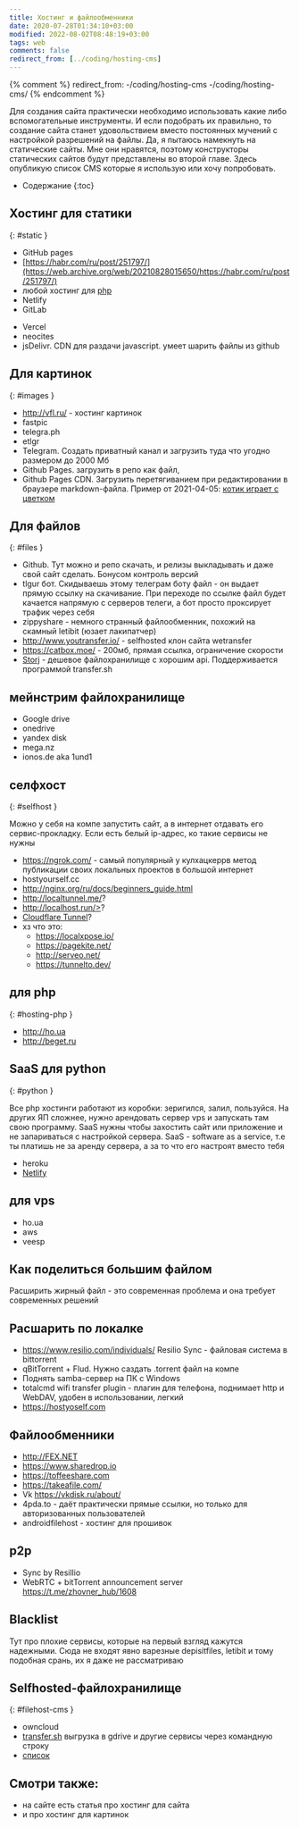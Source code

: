 ```yaml
---
title: Хостинг и файлообменники
date: 2020-07-28T01:34:10+03:00
modified: 2022-08-02T08:48:19+03:00
tags: web
comments: false
redirect_from: [../coding/hosting-cms]
---
```


{% comment %}
redirect_from:
 -/coding/hosting-cms
 -/coding/hosting-cms/
{% endcomment %}

Для создания сайта практически необходимо использовать какие либо вспомогательные инструменты. И если подобрать их правильно, то создание сайта станет удовольствием вместо постоянных мучений с настройкой разрешений на файлы. Да, я пытаюсь намекнуть на статические сайты. Мне они нравятся, поэтому конструкторы статических сайтов будут представлены во второй главе. Здесь опубликую список CMS которые я использую или хочу попробовать.   

* Содержание
{:toc}


## Хостинг для статики  
{: #static }  

- GitHub pages
- [https://habr.com/ru/post/251797/](https://web.archive.org/web/20210828015650/https://habr.com/ru/post/251797/)
- любой хостинг для [php](#hosting-php)
- Netlify
- GitLab
* Vercel
* neocites
* jsDelivr. CDN для раздачи javascript. умеет шарить файлы из github

## Для картинок
{: #images }

- <http://vfl.ru/> - хостинг картинок
- fastpic
- telegra.ph
- etlgr
- Telegram. Создать приватный канал и загрузить туда что угодно размером до 2000 Мб
- Github Pages. загрузить в репо как файл,
- Github Pages CDN. Загрузить перетягиванием при редактировании в браузере markdown-файла. Пример от 2021-04-05: <a href="https://user-images.githubusercontent.com/17731587/113583782-c0140200-9632-11eb-9c59-1596155e5ac1.mp4">котик играет с цветком</a>



## Для файлов  
{: #files }

- Github. Тут можно и репо скачать, и релизы выкладывать и даже свой сайт сделать. Бонусом контроль версий
- tlgur бот. Скидываешь этому телеграм боту файл - он выдает прямую ссылку на скачивание. При переходе по ссылке файл будет качается напрямую с серверов телеги, а бот просто проксирует трафик через себя
- zippyshare - немного странный файлообменник, похожий на скамный letibit (юзает лакипатчер)
- <http://www.youtransfer.io/> - selfhosted клон сайта wetransfer
- https://catbox.moe/ - 200мб, прямая ссылка, ограничение скорости
- [Storj](https://www.storj.io/) - дешевое файлохранилище с хорошим api. Поддерживается программой transfer.sh

## мейнстрим файлохранилище
- Google drive
- onedrive
- yandex disk
- mega.nz
- ionos.de aka 1und1



## селфхост
{: #selfhost }

Можно у себя на компе запустить сайт, а в интернет отдавать его сервис-прокладку. Если есть белый ip-адрес, ко такие сервисы не нужны
- <https://ngrok.com/> - самый популярный у кулхацкеррв метод публикации своих локальных проектов в большой интернет
- hostyourself.cc
- <http://nginx.org/ru/docs/beginners_guide.html>
- <http://localtunnel.me/>?
- http://localhost.run/>?
- [Cloudflare Tunnel](https://developers.cloudflare.com/cloudflare-one/tutorials/share-new-site/)?
- хз что это: 
  - <https://localxpose.io/> 
  - <https://pagekite.net/> 
  - <http://serveo.net/> 
  - <https://tunnelto.dev/>

 
## для php 
{: #hosting-php }
- <http://ho.ua>
- <http://beget.ru>

## SaaS для python
{: #python }

Все php хостинги работают из коробки: зеригился, залил, пользуйся. На других ЯП сложнее, нужно арендовать сервер vps и запускать там свою программу. SaaS нужны чтобы захостить сайт или приложение и не запариваться с настройкой сервера. SaaS - software as a service, т.е ты платишь не за аренду сервера, а за то что его настроят вместо тебя
- heroku
- [Netlify](https://www.netlify.com/)

## для vps
- ho.ua
- aws
- veesp




## **Как поделиться большим файлом**

Расширить жирный файл - это современная проблема и она требует современных решений

## Расшарить по локалке
* <https://www.resilio.com/individuals/> Resilio Sync - файловая система в bittorrent
* qBitTorrent + Flud. Нужно саздать .torrent файл на компе
* Поднять samba-сервер на ПК с Windows 
* totalcmd wifi transfer plugin - плагин для телефона, поднимает http и WebDAV, удобен в использовании, легкий
* <https://hostyoself.com>

## Файлообменники
* <http://FEX.NET>
* <https://www.sharedrop.io>
* <https://toffeeshare.com>
* <https://takeafile.com/>
* Vk <https://vkdisk.ru/about/>
* 4pda.to - даёт практически прямые ссылки, но только для авторизованных пользователей
* androidfilehost - хостинг для прошивок

## p2p
- Sync by Resillio
- WebRTC + bitTorrent announcement server <https://t.me/zhovner_hub/1608>


## Blacklist
Тут про плохие сервисы, которые на первый взгляд кажутся надежными. Сюда не входят явно варезные depisitfiles, letibit и тому подобная срань, их я даже не рассматриваю


## Selfhosted-файлохранилище  
{: #filehost-cms }

- owncloud
- [transfer.sh](https://github.com/dutchcoders/transfer.sh/) выгрузка в gdrive и другие сервисы через командную строку
- [список](https://github.com/awesome-selfhosted/awesome-selfhosted#file-transfer---single-click--drag-n-drop-upload)

## Смотри также:
- на сайте есть статья про хостинг для сайта
- и про хостинг для картинок
